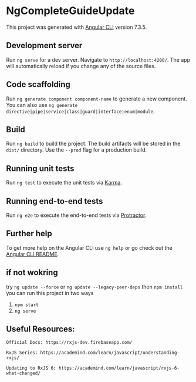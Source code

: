 # NgCompleteGuideUpdate

This project was generated with [Angular CLI](https://github.com/angular/angular-cli) version 7.3.5.

## Development server

Run `ng serve` for a dev server. Navigate to `http://localhost:4200/`. The app will automatically reload if you change any of the source files.

## Code scaffolding

Run `ng generate component component-name` to generate a new component. You can also use `ng generate directive|pipe|service|class|guard|interface|enum|module`.

## Build

Run `ng build` to build the project. The build artifacts will be stored in the `dist/` directory. Use the `--prod` flag for a production build.

## Running unit tests

Run `ng test` to execute the unit tests via [Karma](https://karma-runner.github.io).

## Running end-to-end tests

Run `ng e2e` to execute the end-to-end tests via [Protractor](http://www.protractortest.org/).

## Further help

To get more help on the Angular CLI use `ng help` or go check out the [Angular CLI README](https://github.com/angular/angular-cli/blob/master/README.md).


## if not wokring

try `ng update --force` or `ng update --legacy-peer-deps`
then `npm install`
you can run this project in two ways

1. `npm start`
2. `ng serve` 


## Useful Resources:

    Official Docs: https://rxjs-dev.firebaseapp.com/

    RxJS Series: https://academind.com/learn/javascript/understanding-rxjs/

    Updating to RxJS 6: https://academind.com/learn/javascript/rxjs-6-what-changed/